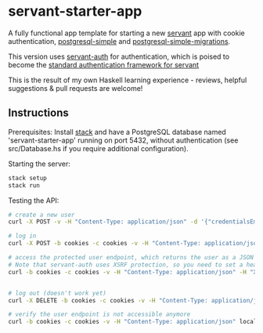 # servant-starter-app

A fully functional app template for starting a new
[servant](https://hackage.haskell.org/package/servant) app with cookie authentication, [postgresql-simple](https://hackage.haskell.org/package/postgresql-simple) and [postgresql-simple-migrations](https://github.com/ameingast/postgresql-simple-migration). 

This version uses [servant-auth](https://hackage.haskell.org/package/servant-auth) for authentication, which is poised to become the [standard authentication framework for servant](https://github.com/haskell-servant/servant/issues/805)

This is the result of my own Haskell learning experience - reviews, helpful
suggestions & pull requests are welcome!

## Instructions

Prerequisites: Install [stack](https://docs.haskellstack.org/en/stable/README/)
and have a PostgreSQL database named 'servant-starter-app' running on port
5432, without authentication (see src/Database.hs if you require  additional
configuration).

Starting the server:

```bash
stack setup
stack run 
```

Testing the API:

```bash
# create a new user
curl -X POST -v -H "Content-Type: application/json" -d '{"credentialsEmail":"user@example.com", "credentialsPassword":"a password"}' localhost:4000/user

# log in
curl -X POST -b cookies -c cookies -v -H "Content-Type: application/json" -d '{"credentialsEmail":"user@example.com", "credentialsPassword":"a password"}' localhost:4000/session

# access the protected user endpoint, which returns the user as a JSON object
# Note that servant-auth uses XSRF protection, so you need to set a header field (it only works once, as the xsrf cookie is renewed after each request
curl -b cookies -c cookies -v -H "Content-Type: application/json" -H "X-XSRF-TOKEN: <enter xsrf token from cookies file here>" localhost:4000/user


# log out (doesn't work yet)
curl -X DELETE -b cookies -c cookies -v -H "Content-Type: application/json" localhost:4000/session

# verify the user endpoint is not accessible anymore
curl -b cookies -c cookies -v -H "Content-Type: application/json" localhost:4000/user
```
